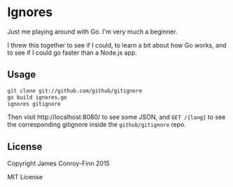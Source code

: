 # Ignores

Just me playing around with Go. I'm very much a beginner.

I threw this together to see if I could, to learn a bit about how Go works, and
to see if I could go faster than a Node.js app.

## Usage

``` sh
git clone git://github.com/github/gitignore
go build ignores.go
ignores gitignore
```

Then visit http://localhost:8080/ to see some JSON, and `GET /{lang}` to see the
corresponding gitignore inside the `github/gitignore` repo.

## License

Copyright James Conroy-Finn 2015

MIT License
